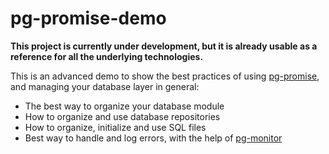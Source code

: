 pg-promise-demo
===============

**This project is currently under development, but it is already usable as a reference
for all the underlying technologies.**

This is an advanced demo to show the best practices of using [pg-promise], and managing
your database layer in general:

* The best way to organize your database module
* How to organize and use database repositories
* How to organize, initialize and use SQL files
* Best way to handle and log errors, with the help of [pg-monitor]

[pg-promise]:https://github.com/vitaly-t/pg-promise
[pg-monitor]:https://github.com/vitaly-t/pg-monitor
